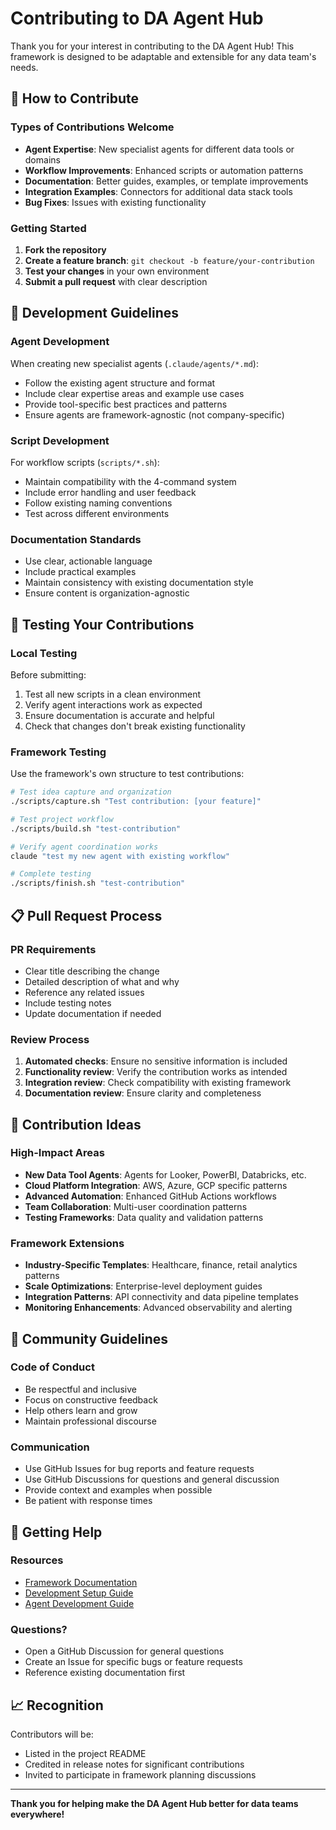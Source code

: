 # Contributing to DA Agent Hub

Thank you for your interest in contributing to the DA Agent Hub! This framework is designed to be adaptable and extensible for any data team's needs.

## 🌟 How to Contribute

### Types of Contributions Welcome
- **Agent Expertise**: New specialist agents for different data tools or domains
- **Workflow Improvements**: Enhanced scripts or automation patterns
- **Documentation**: Better guides, examples, or template improvements
- **Integration Examples**: Connectors for additional data stack tools
- **Bug Fixes**: Issues with existing functionality

### Getting Started
1. **Fork the repository**
2. **Create a feature branch**: `git checkout -b feature/your-contribution`
3. **Test your changes** in your own environment
4. **Submit a pull request** with clear description

## 🔧 Development Guidelines

### Agent Development
When creating new specialist agents (`.claude/agents/*.md`):
- Follow the existing agent structure and format
- Include clear expertise areas and example use cases
- Provide tool-specific best practices and patterns
- Ensure agents are framework-agnostic (not company-specific)

### Script Development
For workflow scripts (`scripts/*.sh`):
- Maintain compatibility with the 4-command system
- Include error handling and user feedback
- Follow existing naming conventions
- Test across different environments

### Documentation Standards
- Use clear, actionable language
- Include practical examples
- Maintain consistency with existing documentation style
- Ensure content is organization-agnostic

## 🧪 Testing Your Contributions

### Local Testing
Before submitting:
1. Test all new scripts in a clean environment
2. Verify agent interactions work as expected
3. Ensure documentation is accurate and helpful
4. Check that changes don't break existing functionality

### Framework Testing
Use the framework's own structure to test contributions:
```bash
# Test idea capture and organization
./scripts/capture.sh "Test contribution: [your feature]"

# Test project workflow
./scripts/build.sh "test-contribution"

# Verify agent coordination works
claude "test my new agent with existing workflow"

# Complete testing
./scripts/finish.sh "test-contribution"
```

## 📋 Pull Request Process

### PR Requirements
- Clear title describing the change
- Detailed description of what and why
- Reference any related issues
- Include testing notes
- Update documentation if needed

### Review Process
1. **Automated checks**: Ensure no sensitive information is included
2. **Functionality review**: Verify the contribution works as intended
3. **Integration review**: Check compatibility with existing framework
4. **Documentation review**: Ensure clarity and completeness

## 🎯 Contribution Ideas

### High-Impact Areas
- **New Data Tool Agents**: Agents for Looker, PowerBI, Databricks, etc.
- **Cloud Platform Integration**: AWS, Azure, GCP specific patterns
- **Advanced Automation**: Enhanced GitHub Actions workflows
- **Team Collaboration**: Multi-user coordination patterns
- **Testing Frameworks**: Data quality and validation patterns

### Framework Extensions
- **Industry-Specific Templates**: Healthcare, finance, retail analytics patterns
- **Scale Optimizations**: Enterprise-level deployment guides
- **Integration Patterns**: API connectivity and data pipeline templates
- **Monitoring Enhancements**: Advanced observability and alerting

## 🤝 Community Guidelines

### Code of Conduct
- Be respectful and inclusive
- Focus on constructive feedback
- Help others learn and grow
- Maintain professional discourse

### Communication
- Use GitHub Issues for bug reports and feature requests
- Use GitHub Discussions for questions and general discussion
- Provide context and examples when possible
- Be patient with response times

## 🚀 Getting Help

### Resources
- [Framework Documentation](knowledge/da-agent-hub/README.md)
- [Development Setup Guide](knowledge/da-agent-hub/development/setup.md)
- [Agent Development Guide](knowledge/da-agent-hub/development/agent-development.md)

### Questions?
- Open a GitHub Discussion for general questions
- Create an Issue for specific bugs or feature requests
- Reference existing documentation first

## 📈 Recognition

Contributors will be:
- Listed in the project README
- Credited in release notes for significant contributions
- Invited to participate in framework planning discussions

---

**Thank you for helping make the DA Agent Hub better for data teams everywhere!**